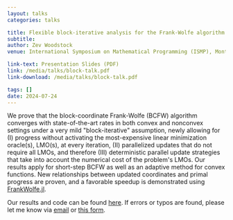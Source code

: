 ```yaml
---
layout: talks
categories: talks

title: Flexible block-iterative analysis for the Frank-Wolfe algorithm (invited lecture) 
subtitle: 
author: Zev Woodstock
venue: International Symposium on Mathematical Programming (ISMP), Montréal, QC, Canada

link-text: Presentation Slides (PDF)
link: /media/talks/block-talk.pdf
link-download: /media/talks/block-talk.pdf

tags: []
date: 2024-07-24
---
```


We prove that the block-coordinate Frank-Wolfe (BCFW) algorithm
converges with state-of-the-art rates in both convex and nonconvex
settings under a very mild "block-iterative" assumption, newly
allowing for (I) progress without activating the most-expensive
linear minimization oracle(s), LMO(s), at every iteration, (II)
parallelized updates that do not
require all LMOs, and therefore (III) deterministic parallel update
strategies that take into account the numerical cost of the
problem's LMOs. Our results
apply for short-step BCFW as well as an
adaptive method for convex functions. New relationships between
updated coordinates and primal progress are proven, and 
a favorable speedup is demonstrated using
<a href="https://github.com/ZIB-IOL/FrankWolfe.jl">FrankWolfe.jl</a>.

Our results and code can be found <a href="/research/publications/2024-09-11/blockfw.html">here</a>. If errors or typos are found, please let me know via <a href="mailto:woodstzc@jmu.edu">email</a> or <a href="https://forms.gle/M8YrHtXZyES8Bdne6">this form</a>.
